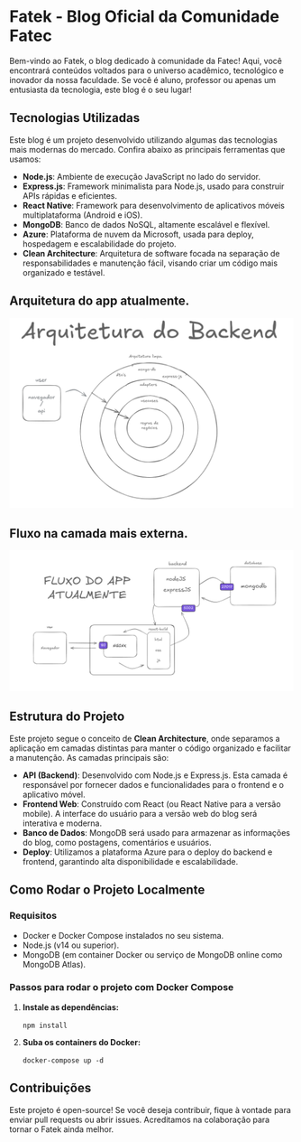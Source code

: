 # Fatek - Blog Oficial da Comunidade Fatec

Bem-vindo ao Fatek, o blog dedicado à comunidade da Fatec! Aqui, você encontrará conteúdos voltados para o universo acadêmico, tecnológico e inovador da nossa faculdade. Se você é aluno, professor ou apenas um entusiasta da tecnologia, este blog é o seu lugar!

## Tecnologias Utilizadas

Este blog é um projeto desenvolvido utilizando algumas das tecnologias mais modernas do mercado. Confira abaixo as principais ferramentas que usamos:

- **Node.js**: Ambiente de execução JavaScript no lado do servidor.
- **Express.js**: Framework minimalista para Node.js, usado para construir APIs rápidas e eficientes.
- **React Native**: Framework para desenvolvimento de aplicativos móveis multiplataforma (Android e iOS).
- **MongoDB**: Banco de dados NoSQL, altamente escalável e flexível.
- **Azure**: Plataforma de nuvem da Microsoft, usada para deploy, hospedagem e escalabilidade do projeto.
- **Clean Architecture**: Arquitetura de software focada na separação de responsabilidades e manutenção fácil, visando criar um código mais organizado e testável.
## Arquitetura do app atualmente.
   ![Imagem da Arquitetura do app atualmente](img/arquitetura_backend.PNG)

## Fluxo na camada mais externa.
   ![Imagem do fluxo do aplicativo atualmente](img/fluxo_app.png)


## Estrutura do Projeto

Este projeto segue o conceito de **Clean Architecture**, onde separamos a aplicação em camadas distintas para manter o código organizado e facilitar a manutenção. As camadas principais são:

- **API (Backend)**: Desenvolvido com Node.js e Express.js. Esta camada é responsável por fornecer dados e funcionalidades para o frontend e o aplicativo móvel.
- **Frontend Web**: Construído com React (ou React Native para a versão mobile). A interface do usuário para a versão web do blog será interativa e moderna.
- **Banco de Dados**: MongoDB será usado para armazenar as informações do blog, como postagens, comentários e usuários.
- **Deploy**: Utilizamos a plataforma Azure para o deploy do backend e frontend, garantindo alta disponibilidade e escalabilidade.

## Como Rodar o Projeto Localmente

### Requisitos

- Docker e Docker Compose instalados no seu sistema.
- Node.js (v14 ou superior).
- MongoDB (em container Docker ou serviço de MongoDB online como MongoDB Atlas).

### Passos para rodar o projeto com Docker Compose

1. **Instale as dependências:**

   `npm install`

2. **Suba os containers do Docker:**

   `docker-compose up -d`

## Contribuições

Este projeto é open-source! Se você deseja contribuir, fique à vontade para enviar pull requests ou abrir issues. Acreditamos na colaboração para tornar o Fatek ainda melhor.
